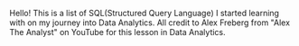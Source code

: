 Hello! This is a list of SQL(Structured Query Language) I started learning with on my journey into Data Analytics. 
All credit to Alex Freberg from "Alex The Analyst" on YouTube for this lesson in Data Analytics. 
